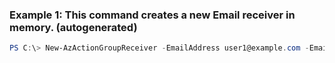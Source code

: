 ### Example 1: This command creates a new Email receiver in memory. (autogenerated)
```powershell
PS C:\> New-AzActionGroupReceiver -EmailAddress user1@example.com -EmailReceiver  -Name emailReceiver1
```

